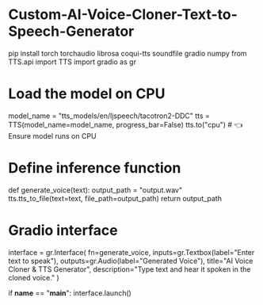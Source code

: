 # Custom-AI-Voice-Cloner-Text-to-Speech-Generator
pip install torch torchaudio librosa coqui-tts soundfile gradio numpy
from TTS.api import TTS
import gradio as gr

# Load the model on CPU
model_name = "tts_models/en/ljspeech/tacotron2-DDC"
tts = TTS(model_name=model_name, progress_bar=False)
tts.to("cpu")  # 👈 Ensure model runs on CPU

# Define inference function
def generate_voice(text):
    output_path = "output.wav"
    tts.tts_to_file(text=text, file_path=output_path)
    return output_path

# Gradio interface
interface = gr.Interface(
    fn=generate_voice,
    inputs=gr.Textbox(label="Enter text to speak"),
    outputs=gr.Audio(label="Generated Voice"),
    title="AI Voice Cloner & TTS Generator",
    description="Type text and hear it spoken in the cloned voice."
)

if __name__ == "__main__":
    interface.launch()
